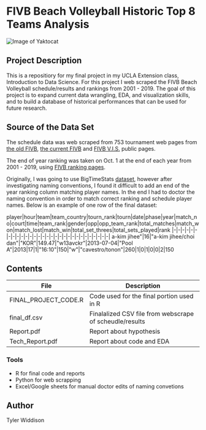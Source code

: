 #                       FIVB Beach Volleyball Historic Top 8 Teams Analysis



![Image of Yaktocat](https://www.sportface.it/wp-content/uploads/2018/05/FIVB-Beach-Volley-World-Tour-Logo.jpg)
## Project Description
This is a repositiory for my final project in my UCLA Extension class, Introduction to Data Science.
For this project I web scraped the FIVB Beach Volleyball schedule/results and rankings from 2001 - 2019. The goal of this project is to  expand current data wrangling, EDA, and visualization skills, and to build a database of historical performances that can be used for future research.

## Source of the Data Set
The schedule data was web scraped from 753 tournament web pages from [the old FIVB](http://www.fivb.org/EN/BeachVolleyball/Competitions/Competitions.htm), [the current FIVB](https://www.fivb.org/EN/BeachVolleyball/calendar.asp) and [FIVB V.I.S.](http://www.fivb.org/visasp/JS_BMatchList.aspx?TournCode=MSTA2009&Phase=2) public pages.

The end of year ranking was taken on Oct. 1 at the end of each year from 2001 - 2019, using [FIVB ranking pages](http://www.fivb.org/Vis/Public/JS/Beach/SeasonRank.aspx?Gender=1&id=BTechPlayW&Date=20191001).

Originally, I was going to use BigTimeStats [dataset](https://github.com/BigTimeStats/beach-volleyball/tree/master/data), however after investigating naming conventions, I found it difficult to add an end of the year ranking column matching player names. In the end I had to doctor the naming convention in order to match correct ranking and schedule player names. Below is an example of one row of the final dataset:

player|hour|team|team_country|tourn_rank|tourn|date|phase|year|match_no|court|time|team_rank|gender|opp|opp_team_rank|total_matches|match_won|match_lost|match_win|total_set_threes|total_sets_played|rank
|-|-|-|-|-|-|-|-|-|-|-|-|-|-|-|-|-|-|-|-|-|-|-|-|-|-|-|-|-|-|
a-kim jihee"|16|"a-kim jihee/choi dan"|"KOR"|149.47|"w13avckr"|2013-07-04|"Pool A"|2013|17|1|"16:10"|150|"w"|"cavestro/tonon"|260|1|0|1|0|0|2|150

 ## Contents
 
|File|Description|
|-|-|
|FINAL_PROJECT_CODE.R|Code used for the final portion used in R|
|final_df.csv|Finalalized CSV file from webscrape of scheudle/results|
|Report.pdf|Report about hypothesis|
|Tech_Report.pdf|Report about code and EDA|

### Tools
- R for final code and reports
- Python for web scrapping
- Excel/Google sheets for manual doctor edits of naming convetions

## Author
Tyler Widdison





